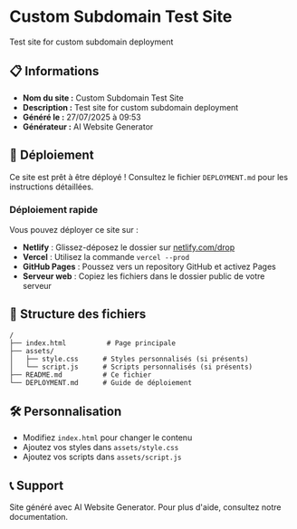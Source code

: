 # Custom Subdomain Test Site

Test site for custom subdomain deployment

## 📋 Informations

- **Nom du site :** Custom Subdomain Test Site
- **Description :** Test site for custom subdomain deployment
- **Généré le :** 27/07/2025 à 09:53
- **Générateur :** AI Website Generator

## 🚀 Déploiement

Ce site est prêt à être déployé ! Consultez le fichier `DEPLOYMENT.md` pour les instructions détaillées.

### Déploiement rapide

Vous pouvez déployer ce site sur :

- **Netlify** : Glissez-déposez le dossier sur [netlify.com/drop](https://netlify.com/drop)
- **Vercel** : Utilisez la commande `vercel --prod`
- **GitHub Pages** : Poussez vers un repository GitHub et activez Pages
- **Serveur web** : Copiez les fichiers dans le dossier public de votre serveur

## 📁 Structure des fichiers

```
/
├── index.html          # Page principale
├── assets/
│   ├── style.css      # Styles personnalisés (si présents)
│   └── script.js      # Scripts personnalisés (si présents)
├── README.md          # Ce fichier
└── DEPLOYMENT.md      # Guide de déploiement
```

## 🛠️ Personnalisation

- Modifiez `index.html` pour changer le contenu
- Ajoutez vos styles dans `assets/style.css`
- Ajoutez vos scripts dans `assets/script.js`

## 📞 Support

Site généré avec AI Website Generator.
Pour plus d'aide, consultez notre documentation.
